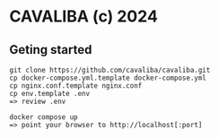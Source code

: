 # CAVALIBA (c) 2024


## Geting started

    git clone https://github.com/cavaliba/cavaliba.git
    cp docker-compose.yml.template docker-compose.yml
    cp nginx.conf.template nginx.conf
    cp env.template .env
    => review .env

    docker compose up 
    => point your browser to http://localhost[:port]

